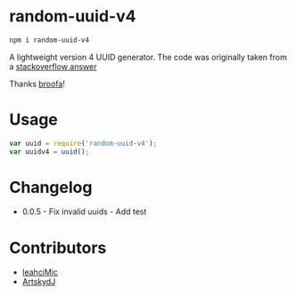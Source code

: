 # random-uuid-v4

```sh
npm i random-uuid-v4
```

A lightweight version 4 UUID generator. The code was originally taken from a
[stackoverflow answer](http://stackoverflow.com/questions/105034/how-to-create-a-guid-uuid-in-javascript)

Thanks [broofa](http://stackoverflow.com/users/109538/broofa)!

# Usage

```js
var uuid = require('random-uuid-v4');
var uuidv4 = uuid();
```

# Changelog

* 0.0.5 - Fix invalid uuids
        - Add test

# Contributors

* [leahciMic](https://github.com/leahciMic)
* [ArtskydJ](https://github.com/ArtskydJ)
